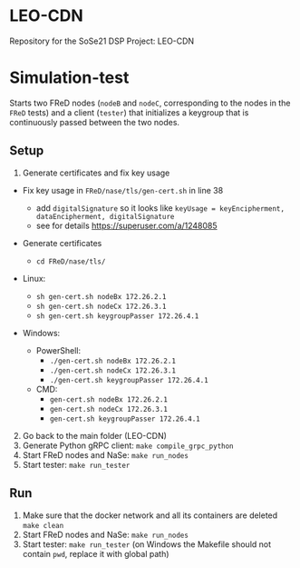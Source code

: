 # LEO-CDN

Repository for the SoSe21 DSP Project: LEO-CDN

# Simulation-test

Starts two FReD nodes (`nodeB` and `nodeC`, corresponding to the nodes in the `FReD` tests) and a client (`tester`) that initializes a keygroup that is continuously passed between the two nodes.

## Setup

1. Generate certificates and fix key usage

- Fix key usage in `FReD/nase/tls/gen-cert.sh` in line 38
  - add `digitalSignature` so it looks like `keyUsage = keyEncipherment, dataEncipherment, digitalSignature`
  - see for details https://superuser.com/a/1248085
- Generate certificates
  - `cd FReD/nase/tls/`
- Linux:
  - `sh gen-cert.sh nodeBx 172.26.2.1`
  - `sh gen-cert.sh nodeCx 172.26.3.1`
  - `sh gen-cert.sh keygroupPasser 172.26.4.1`

- Windows:
  - PowerShell:
    - `./gen-cert.sh nodeBx 172.26.2.1`
    - `./gen-cert.sh nodeCx 172.26.3.1`
    - `./gen-cert.sh keygroupPasser 172.26.4.1`
  - CMD:
    - `gen-cert.sh nodeBx 172.26.2.1`
    - `gen-cert.sh nodeCx 172.26.3.1`
    - `gen-cert.sh keygroupPasser 172.26.4.1`
2. Go back to the main folder (LEO-CDN)
3. Generate Python gRPC client: `make compile_grpc_python`
4. Start FReD nodes and NaSe: `make run_nodes`
5. Start tester: `make run_tester`

## Run

1. Make sure that the docker network and all its containers are deleted `make clean`
2. Start FReD nodes and NaSe: `make run_nodes`
3. Start tester: `make run_tester` (on Windows the Makefile should not contain `pwd`, replace it with global path)
